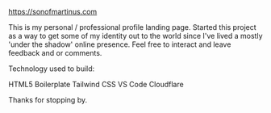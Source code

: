 https://sonofmartinus.com

This is my personal / professional profile landing page. Started this project as a way to get some of my identity out to the world since I've lived a mostly 'under the shadow' online presence.
Feel free to interact and leave feedback and or comments.

Technology used to build:

HTML5 Boilerplate
Tailwind CSS
VS Code
Cloudflare


Thanks for stopping by.
